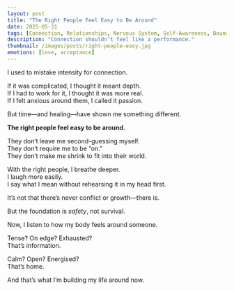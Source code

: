 ```yaml
---
layout: post
title: "The Right People Feel Easy to Be Around"
date: 2025-05-31
tags: [Connection, Relationships, Nervous System, Self-Awareness, Boundaries, Authenticity, Emotional Safety]
description: "Connection shouldn’t feel like a performance."
thumbnail: /images/posts/right-people-easy.jpg
emotions: [love, acceptance]
---
```


I used to mistake intensity for connection.

If it was complicated, I thought it meant depth.  
If I had to work for it, I thought it was more real.  
If I felt anxious around them, I called it passion.

But time—and healing—have shown me something different.

**The right people feel easy to be around.**

They don’t leave me second-guessing myself.  
They don’t require me to be “on.”  
They don’t make me shrink to fit into their world.

With the right people, I breathe deeper.  
I laugh more easily.  
I say what I mean without rehearsing it in my head first.

It’s not that there’s never conflict or growth—there is.

But the foundation is *safety*, not survival.

Now, I listen to how my body feels around someone.

Tense? On edge? Exhausted?  
That’s information.

Calm? Open? Energised?  
That’s home.

And that’s what I’m building my life around now.
